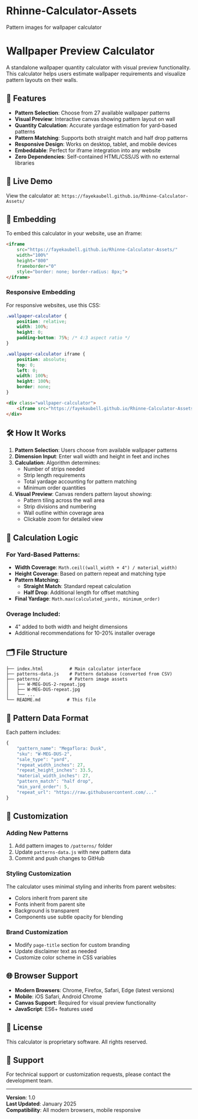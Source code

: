 # Rhinne-Calculator-Assets
Pattern images for wallpaper calculator

# Wallpaper Preview Calculator

A standalone wallpaper quantity calculator with visual preview functionality. This calculator helps users estimate wallpaper requirements and visualize pattern layouts on their walls.

## 🌟 Features

- **Pattern Selection**: Choose from 27 available wallpaper patterns
- **Visual Preview**: Interactive canvas showing pattern layout on wall
- **Quantity Calculation**: Accurate yardage estimation for yard-based patterns
- **Pattern Matching**: Supports both straight match and half drop patterns
- **Responsive Design**: Works on desktop, tablet, and mobile devices
- **Embeddable**: Perfect for iframe integration into any website
- **Zero Dependencies**: Self-contained HTML/CSS/JS with no external libraries

## 🚀 Live Demo

View the calculator at: `https://fayekaubell.github.io/Rhinne-Calculator-Assets/`

## 📱 Embedding

To embed this calculator in your website, use an iframe:

```html
<iframe 
    src="https://fayekaubell.github.io/Rhinne-Calculator-Assets/" 
    width="100%" 
    height="800" 
    frameborder="0"
    style="border: none; border-radius: 8px;">
</iframe>
```

### Responsive Embedding

For responsive websites, use this CSS:

```css
.wallpaper-calculator {
    position: relative;
    width: 100%;
    height: 0;
    padding-bottom: 75%; /* 4:3 aspect ratio */
}

.wallpaper-calculator iframe {
    position: absolute;
    top: 0;
    left: 0;
    width: 100%;
    height: 100%;
    border: none;
}
```

```html
<div class="wallpaper-calculator">
    <iframe src="https://fayekaubell.github.io/Rhinne-Calculator-Assets/"></iframe>
</div>
```

## 🛠️ How It Works

1. **Pattern Selection**: Users choose from available wallpaper patterns
2. **Dimension Input**: Enter wall width and height in feet and inches
3. **Calculation**: Algorithm determines:
   - Number of strips needed
   - Strip length requirements
   - Total yardage accounting for pattern matching
   - Minimum order quantities
4. **Visual Preview**: Canvas renders pattern layout showing:
   - Pattern tiling across the wall area
   - Strip divisions and numbering
   - Wall outline within coverage area
   - Clickable zoom for detailed view

## 📐 Calculation Logic

### For Yard-Based Patterns:

- **Width Coverage**: `Math.ceil((wall_width + 4") / material_width)`
- **Height Coverage**: Based on pattern repeat and matching type
- **Pattern Matching**:
  - **Straight Match**: Standard repeat calculation
  - **Half Drop**: Additional length for offset matching
- **Final Yardage**: `Math.max(calculated_yards, minimum_order)`

### Overage Included:
- 4" added to both width and height dimensions
- Additional recommendations for 10-20% installer overage

## 🗂️ File Structure

```
├── index.html          # Main calculator interface
├── patterns-data.js    # Pattern database (converted from CSV)
├── patterns/           # Pattern image assets
│   ├── W-MEG-DUS-2-repeat.jpg
│   ├── W-MEG-DUS-repeat.jpg
│   └── ...
└── README.md          # This file
```

## 🎨 Pattern Data Format

Each pattern includes:
```javascript
{
    "pattern_name": "Megaflora: Dusk",
    "sku": "W-MEG-DUS-2",
    "sale_type": "yard",
    "repeat_width_inches": 27,
    "repeat_height_inches": 33.5,
    "material_width_inches": 27,
    "pattern_match": "half drop",
    "min_yard_order": 5,
    "repeat_url": "https://raw.githubusercontent.com/..."
}
```

## 🔧 Customization

### Adding New Patterns
1. Add pattern images to `/patterns/` folder
2. Update `patterns-data.js` with new pattern data
3. Commit and push changes to GitHub

### Styling Customization
The calculator uses minimal styling and inherits from parent websites:
- Colors inherit from parent site
- Fonts inherit from parent site
- Background is transparent
- Components use subtle opacity for blending

### Brand Customization
- Modify `page-title` section for custom branding
- Update disclaimer text as needed
- Customize color scheme in CSS variables

## 🌐 Browser Support

- **Modern Browsers**: Chrome, Firefox, Safari, Edge (latest versions)
- **Mobile**: iOS Safari, Android Chrome
- **Canvas Support**: Required for visual preview functionality
- **JavaScript**: ES6+ features used

## 📝 License

This calculator is proprietary software. All rights reserved.

## 🤝 Support

For technical support or customization requests, please contact the development team.

---

**Version**: 1.0  
**Last Updated**: January 2025  
**Compatibility**: All modern browsers, mobile responsive
